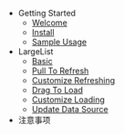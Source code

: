 * Getting Started
    * [Welcome](README)
    * [Install](GettingStart)
    * [Sample Usage](Usage)
* LargeList
    * [Basic](BasicControl)
    * [Pull To Refresh](Refresh)
    * [Customize Refreshing](CustomRefresh)
    * [Drag To Load](Loading)
    * [Customize Loading](CustomLoading)
    * [Update Data Source](Update)
* 注意事项
